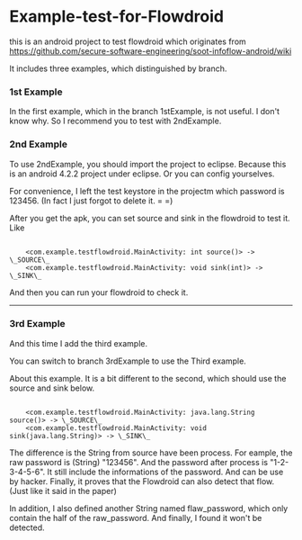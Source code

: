 # Example-test-for-Flowdroid

this is an android project to test flowdroid which originates from 
https://github.com/secure-software-engineering/soot-infoflow-android/wiki

It includes three examples, which distinguished by branch.

<h3>1st Example</h3>
In the first example, which in the branch 1stExample, is not useful.
I don't know why. So I recommend you to test with 2ndExample.

<h3>2nd Example</h3>
To use 2ndExample, you should import the project to eclipse.
Because this is an android 4.2.2 project under eclipse.
Or you can config yourselves.

For convenience, I left the test keystore in the projectm which password is 123456.
(In fact I just forgot to delete it. = =)

After you get the apk, you can set source and sink in the flowdroid to test it.
Like
<pre><code>
	&lt;com.example.testflowdroid.MainActivity: int source()&gt; -> \_SOURCE\_
	&lt;com.example.testflowdroid.MainActivity: void sink(int)&gt; -> \_SINK\_
</pre></code>

And then you can run your flowdroid to check it.

------
<h3>3rd Example</h3>
And this time I add the third example.

You can switch to branch 3rdExample to use the Third example.

About this example. It is a bit different to the second, which should use the source and sink below.

<pre><code>
	&lt;com.example.testflowdroid.MainActivity: java.lang.String source()&gt; -> \_SOURCE\_
	&lt;com.example.testflowdroid.MainActivity: void sink(java.lang.String)&gt; -> \_SINK\_
</pre></code>

The difference is the String from source have been process.
For eample, the raw password is (String) "123456". And the password after process is "1-2-3-4-5-6". It still include the informations of the password. And can be use by hacker.
Finally, it proves that the Flowdroid can also detect that flow.(Just like it said in the paper)

In addition, I also defined another String named flaw_password, which only contain the half of the raw_password.
And finally, I found it won't be detected.
